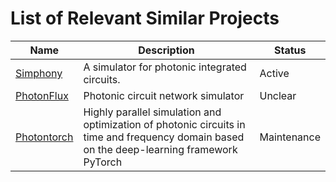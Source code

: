 # List of Relevant Similar Projects


| Name                                                     | Description                                                                                                                                | Status      |
|----------------------------------------------------------|--------------------------------------------------------------------------------------------------------------------------------------------|-------------|
| [Simphony](https://github.com/BYUCamachoLab/simphony )   | A simulator for photonic integrated circuits.                                                                                              | Active      |
| [PhotonFlux](https://github.com/alexsludds/photonflux ) | Photonic circuit network simulator                                                                                                         | Unclear     |
| [Photontorch](https://github.com/flaport/photontorch)    | Highly parallel simulation and optimization of photonic circuits in time and frequency domain based on the deep-learning framework PyTorch | Maintenance |
